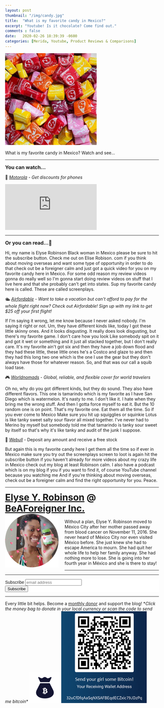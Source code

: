 ```yaml
---
layout: post
thumbnail: "/img/candy.jpg"
title:  "What is my favorite candy in Mexico?"
excerpt: "Youtube! Is it chocolate? Come find out."
comments : false
date:   2020-02-26 18:39:39 -0600
categories: [Merida, Youtube, Product Reviews & Comparisons]
---
```


<img src="/img/candy.jpg" width="300" height="300" alt="Candy">

What is my favorite candy in Mexico? Watch and see...

<hr>

<div style="font-size: 1.17em; font-weight: bold">You can watch...</div>

📱 <i><a href="https://www.dpbolvw.net/56102wktqks7H8AFCC979BHEHCGA" target="_blank">Motorola</a> - Get discounts for phones</i>

<iframe src="https://www.youtube.com/embed/vAWN6n6Y3u4" frameborder="0" allow="accelerometer; autoplay; encrypted-media; gyroscope; picture-in-picture" allowfullscreen></iframe>

<hr>

<div style="font-size: 1.17em; font-weight: bold">Or you can read...📰</div>

Hi, my name is Elyse Robinson Black woman in Mexico please be sure to hit the subscribe button. Check me out on Elise Robison. com if you think about moving overseas and want some type of opportunity in order to do that check out be a foreigner calm and just got a quick video for you on my favorite candy here in Mexico. For some odd reason my review videos gonna do really well so I'm gonna start doing review videos on stuff that I live here and that she probably can't get into states. Sup my favorite candy here is called. These are called screenplays.

🛳️ <i><a href="https://www.airfordable.com/referred?referrer=5a68bfc9535a390036c934f7" target="_blank">Airfordable</a> - Want to take a vacation but can't afford to pay for the whole flight right now? Check out Airfordable! Sign up with my link to get $25 off your first flight!</i>

If I'm saying it wrong, let me know because I never asked nobody. I'm saying it right or not. Um, they have different kinds like, today I got these little skinny ones. And it looks disgusting. It really does look disgusting, but there's my favorite game. I don't care how you look Like somebody spit on it and got it wet or something and it just all stacked together, but I don't really care. It's my favorite ain't got six and then they have a job down flood and they had these little, these little ones he's a Costco and glaze to and then they had this long two one which is the one I use the gear but they don't always have those for whatever reason. So, and that was our call a squib load tase.

🎮 <i><a href="https://www.worldnomads.com/Turnstile/AffiliateLink?partnerCode=robisonforeigner&source=link&utm_source=robisonforeigner&utm_content=link&path=//www.worldnomads.com/travel-insurance/" target="_blank">Worldnomads</a> - Global, reliable, and flexible cover for world travelers</i>

Oh no, why do you got different kinds, but they do sound. They also have different flavors. This one is tamarindo which is my favorite as I have San Diego which is watermelon. It's nasty to me. I don't like it. I hate when they bring me the wrong stuff. And then I gotta force myself to eat it. But the 10 random one is on point. That's my favorite one. Eat them all the time. So if you ever come to Mexico Make sure you hit up squigglies or squinkie Lotus is like tanky sweet salty sour flavor all mixed together. I've never had to Merino by myself but somebody told me that tamarindo is tanky sour sweet by itself so that's why it's like tanky and audit of the junk I suppose.

🍾 <i><a href="https://act.webull.com/i/JRub9zUK6PMT/fkw" target="_blank">Webull</a></i> - Deposit any amount and receive a free stock

But again this is my favorite candy here I get them all the time so if ever in Mexico make sure you try out the screenplays screen to loot is again hit the subscribe button if you haven't already for more videos about my crazy life in Mexico check out my blog at least Robinson calm. I also have a podcast which is on my blog if you if you want to find it, of course YouTube channel because you watching me And if you're thinking about moving overseas, check out be a foreigner calm and find the right opportunity for you. Peace.

<hr>

<div style="font-size: 30px; font-weight: bold;"><a href="https://elyserobinson.com" target="_blank">Elyse Y. Robinson</a> @ <a href="https://www.beaforeigner.com" target="_blank">BeAForeigner Inc.</a></div>
<div style="float: left; padding: 0 20px 20px 0;"><img src="/img/me86.gif" width="175" height="175" alt="Elyse Y. Robinson"></div>
<br>
Without a plan, Elyse Y. Robinson moved to México City after her mother passed away from blood cancer on November 11, 2016. She never heard of México City nor even visited México before. She just knew she had to escape America to mourn. She had quit her whole life to help her family anyway. She had nothing more to lose. She is going into her fourth year in México and she is there to stay!

<hr>

<div class="sharethis-inline-share-buttons"></div>

<hr>

<!-- Begin Mailchimp Signup Form -->
<link href="//cdn-images.mailchimp.com/embedcode/horizontal-slim-10_7.css" rel="stylesheet" type="text/css">
<style type="text/css">
	#mc_embed_signup{background:#fff; clear:left; font:14px Helvetica,Arial,sans-serif; width:100%;}
	/* Add your own Mailchimp form style overrides in your site stylesheet or in this style block.
	   We recommend moving this block and the preceding CSS link to the HEAD of your HTML file. */
</style>
<div id="mc_embed_signup">
<form action="https://elyserobinson.us14.list-manage.com/subscribe/post?u=d8681ae8829338461cc453b4a&amp;id=f1fd37520f" method="post" id="mc-embedded-subscribe-form" name="mc-embedded-subscribe-form" class="validate" target="_blank" novalidate>
    <div id="mc_embed_signup_scroll">
	<label for="mce-EMAIL">Subscribe</label>
	<input type="email" value="" name="EMAIL" class="email" id="mce-EMAIL" placeholder="email address" required>
    <!-- real people should not fill this in and expect good things - do not remove this or risk form bot signups-->
    <div style="position: absolute; left: -5000px;" aria-hidden="true"><input type="text" name="b_d8681ae8829338461cc453b4a_f1fd37520f" tabindex="-1" value=""></div>
    <div class="clear"><input type="submit" value="Subscribe" name="subscribe" id="mc-embedded-subscribe" class="button"></div>
    </div>
</form>
</div>

<!--End mc_embed_signup-->

<hr>

<div class="text-align: center">
Every little bit helps. Become a <a href="https://liberapay.com/elyserobinson" target="_blank">monthly donor</a> and support the blog! *<i>Click the money bag to donate in your local currency or scan the code to send me bitcoin</i>*
<a href="https://liberapay.com/elyserobinson" target="_blank"><img src="/img/419_money_bag_BTC_solid.gif" width="100" height="100" alt="Love Elyse? Send some money!"></a>

<picture>
  <source srcset="/img/bitcoin.webp" type="image/webp">
  <source srcset="/img/bitcoin.jpeg" type="image/jpeg">
  <img src="/img/bitcoin.jpeg" width="280" height="300" alt="Love Elyse? Send some bitcoin!">
</picture>
</div>
